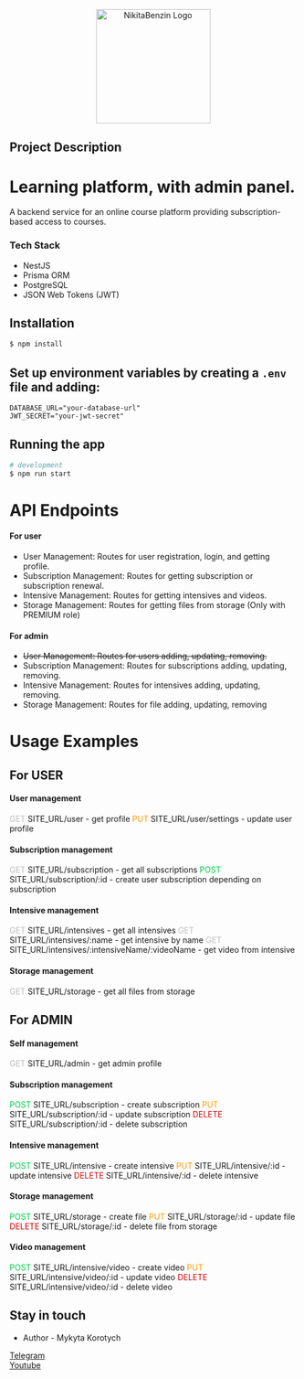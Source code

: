 <p align="center">
  <a href="https://www.youtube.com/@NikitaBenzin" target="blank"><img src="https://i.ibb.co/376303r/benzin-logo-white.png" width="200" alt="NikitaBenzin Logo" /></a>
</p>

## Project Description

# Learning platform, with admin panel.

A backend service for an online course platform providing subscription-based access to courses.

### Tech Stack

- NestJS
- Prisma ORM
- PostgreSQL
- JSON Web Tokens (JWT)

## Installation

```bash
$ npm install
```

## Set up environment variables by creating a `.env` file and adding:

```plaintext
DATABASE_URL="your-database-url"
JWT_SECRET="your-jwt-secret"
```

## Running the app

```bash
# development
$ npm run start
```

# **API Endpoints**

#### For user

- User Management: Routes for user registration, login, and getting profile.
- Subscription Management: Routes for getting subscription or subscription renewal.
- Intensive Management: Routes for getting intensives and videos.
- Storage Management: Routes for getting files from storage (Only with PREMIUM role)

#### For admin

- ~~User Management: Routes for users adding, updating, removing.~~
- Subscription Management: Routes for subscriptions adding, updating, removing.
- Intensive Management: Routes for intensives adding, updating, removing.
- Storage Management: Routes for file adding, updating, removing

# **Usage Examples**

## For USER

#### User management

<span style="color:#bdbdbd; border-radius: 10px;">GET</span> SITE_URL/user - get profile
<span style="color:#ff9900; border-radius: 10px;">PUT</span> SITE_URL/user/settings - update user profile

#### Subscription management

<span style="color:#bdbdbd; border-radius: 10px;">GET</span> SITE_URL/subscription - get all subscriptions
<span style="color:#00c947; border-radius: 10px;">POST</span> SITE_URL/subscription/:id - create user subscription depending on subscription

#### Intensive management

<span style="color:#bdbdbd; border-radius: 10px;">GET</span> SITE_URL/intensives - get all intensives
<span style="color:#bdbdbd; border-radius: 10px;">GET</span> SITE_URL/intensives/:name - get intensive by name
<span style="color:#bdbdbd; border-radius: 10px;">GET</span> SITE_URL/intensives/:intensiveName/:videoName - get video from intensive

#### Storage management

<span style="color:#bdbdbd; border-radius: 10px;">GET</span> SITE_URL/storage - get all files from storage

## For ADMIN

#### Self management

<span style="color:#bdbdbd; border-radius: 10px;">GET</span> SITE_URL/admin - get admin profile

#### Subscription management

<span style="color:#00c947; border-radius: 10px;">POST</span> SITE_URL/subscription - create subscription
<span style="color:#ff9900; border-radius: 10px;">PUT</span> SITE_URL/subscription/:id - update subscription
<span style="color:#d10000; border-radius: 10px;">DELETE</span> SITE_URL/subscription/:id - delete subscription

#### Intensive management

<span style="color:#00c947; border-radius: 10px;">POST</span> SITE_URL/intensive - create intensive
<span style="color:#ff9900; border-radius: 10px;">PUT</span> SITE_URL/intensive/:id - update intensive
<span style="color:#d10000; border-radius: 10px;">DELETE</span> SITE_URL/intensive/:id - delete intensive

#### Storage management

<span style="color:#00c947; border-radius: 10px;">POST</span> SITE_URL/storage - create file
<span style="color:#ff9900; border-radius: 10px;">PUT</span> SITE_URL/storage/:id - update file
<span style="color:#d10000; border-radius: 10px;">DELETE</span> SITE_URL/storage/:id - delete file from storage

#### Video management

<span style="color:#00c947; border-radius: 10px;">POST</span> SITE_URL/intensive/video - create video
<span style="color:#ff9900; border-radius: 10px;">PUT</span> SITE_URL/intensive/video/:id - update video
<span style="color:#d10000; border-radius: 10px;">DELETE</span> SITE_URL/intensive/video/:id - delete video

<!-- ## Test

```bash
# unit tests
$ npm run test

# e2e tests
$ npm run test:e2e

# test coverage
$ npm run test:cov
``` -->

## Stay in touch

- Author - Mykyta Korotych

[Telegram]('t.me/benzingroupchannel') <br>
[Youtube]('https://www.youtube.com/@NikitaBenzin')
